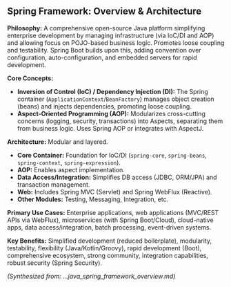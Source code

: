 ## Spring Framework: Overview & Architecture

**Philosophy:** A comprehensive open-source Java platform simplifying enterprise development by managing infrastructure (via IoC/DI and AOP) and allowing focus on POJO-based business logic. Promotes loose coupling and testability. Spring Boot builds upon this, adding convention over configuration, auto-configuration, and embedded servers for rapid development.

**Core Concepts:**
*   **Inversion of Control (IoC) / Dependency Injection (DI):** The Spring container (`ApplicationContext`/`BeanFactory`) manages object creation (beans) and injects dependencies, promoting loose coupling.
*   **Aspect-Oriented Programming (AOP):** Modularizes cross-cutting concerns (logging, security, transactions) into Aspects, separating them from business logic. Uses Spring AOP or integrates with AspectJ.

**Architecture:** Modular and layered.
*   **Core Container:** Foundation for IoC/DI (`spring-core`, `spring-beans`, `spring-context`, `spring-expression`).
*   **AOP:** Enables aspect implementation.
*   **Data Access/Integration:** Simplifies DB access (JDBC, ORM/JPA) and transaction management.
*   **Web:** Includes Spring MVC (Servlet) and Spring WebFlux (Reactive).
*   **Other Modules:** Testing, Messaging, Integration, etc.

**Primary Use Cases:** Enterprise applications, web applications (MVC/REST APIs via WebFlux), microservices (with Spring Boot/Cloud), cloud-native apps, data access/integration, batch processing, event-driven systems.

**Key Benefits:** Simplified development (reduced boilerplate), modularity, testability, flexibility (Java/Kotlin/Groovy), rapid development (Boot), comprehensive ecosystem, strong community, integration capabilities, robust security (Spring Security).

*(Synthesized from: ...java_spring_framework_overview.md)*
